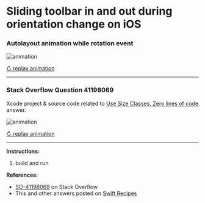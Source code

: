 # Sliding toolbar in and out during orientation change on iOS

### Autolayout animation while rotation event

![animation](https://i.stack.imgur.com/9xKOS.gif)

[↻ replay animation](https://i.stack.imgur.com/9xKOS.gif)

---

### Stack Overflow Question 41198069

Xcode project & source code related to [Use Size Classes, Zero lines of code](http://stackoverflow.com/a/41422911/218152) answer.

![animation](https://i.stack.imgur.com/ge3Rk.gif)

[↻ replay animation](https://i.stack.imgur.com/ge3Rk.gif)

---

**Instructions:**

1. build and run

**References:**

- [SO-41198069](http://stackoverflow.com/questions/41198069/cannot-fix-auto-layout-animation-while-rotation-event) on Stack Overflow
- This and other answers posted on [Swift Recipes](http://swiftarchitect.com/recipes/)

